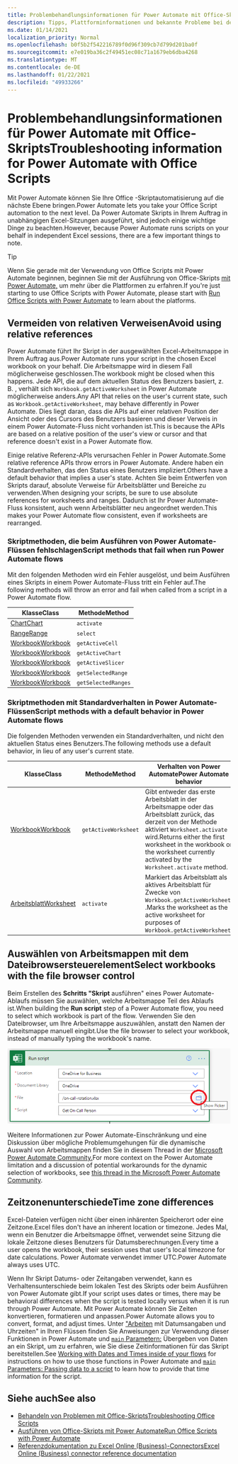 ```yaml
---
title: Problembehandlungsinformationen für Power Automate mit Office-Skripts
description: Tipps, Plattforminformationen und bekannte Probleme bei der Integration zwischen Office Scripts und Power Automate.
ms.date: 01/14/2021
localization_priority: Normal
ms.openlocfilehash: b0f5b2f542216789f0d96f309cb7d799d201ba0f
ms.sourcegitcommit: e7e019ba36c2f49451ec08c71a1679eb6dba4268
ms.translationtype: MT
ms.contentlocale: de-DE
ms.lasthandoff: 01/22/2021
ms.locfileid: "49933266"
---
```

# <a name="troubleshooting-information-for-power-automate-with-office-scripts"></a><span data-ttu-id="b7e91-103">Problembehandlungsinformationen für Power Automate mit Office-Skripts</span><span class="sxs-lookup"><span data-stu-id="b7e91-103">Troubleshooting information for Power Automate with Office Scripts</span></span>

<span data-ttu-id="b7e91-104">Mit Power Automate können Sie Ihre Office -Skriptautomatisierung auf die nächste Ebene bringen.</span><span class="sxs-lookup"><span data-stu-id="b7e91-104">Power Automate lets you take your Office Script automation to the next level.</span></span> <span data-ttu-id="b7e91-105">Da Power Automate Skripts in Ihrem Auftrag in unabhängigen Excel-Sitzungen ausgeführt, sind jedoch einige wichtige Dinge zu beachten.</span><span class="sxs-lookup"><span data-stu-id="b7e91-105">However, because Power Automate runs scripts on your behalf in independent Excel sessions, there are a few important things to note.</span></span>

> [!TIP]
> <span data-ttu-id="b7e91-106">Wenn Sie gerade mit der Verwendung von Office Scripts mit Power Automate beginnen, beginnen Sie mit der Ausführung von Office-Skripts [mit Power Automate,](../develop/power-automate-integration.md) um mehr über die Plattformen zu erfahren.</span><span class="sxs-lookup"><span data-stu-id="b7e91-106">If you're just starting to use Office Scripts with Power Automate, please start with [Run Office Scripts with Power Automate](../develop/power-automate-integration.md) to learn about the platforms.</span></span>

## <a name="avoid-using-relative-references"></a><span data-ttu-id="b7e91-107">Vermeiden von relativen Verweisen</span><span class="sxs-lookup"><span data-stu-id="b7e91-107">Avoid using relative references</span></span>

<span data-ttu-id="b7e91-108">Power Automate führt Ihr Skript in der ausgewählten Excel-Arbeitsmappe in Ihrem Auftrag aus.</span><span class="sxs-lookup"><span data-stu-id="b7e91-108">Power Automate runs your script in the chosen Excel workbook on your behalf.</span></span> <span data-ttu-id="b7e91-109">Die Arbeitsmappe wird in diesem Fall möglicherweise geschlossen.</span><span class="sxs-lookup"><span data-stu-id="b7e91-109">The workbook might be closed when this happens.</span></span> <span data-ttu-id="b7e91-110">Jede API, die auf dem aktuellen Status des Benutzers basiert, z. B. , verhält sich `Workbook.getActiveWorksheet` in Power Automate möglicherweise anders.</span><span class="sxs-lookup"><span data-stu-id="b7e91-110">Any API that relies on the user's current state, such as `Workbook.getActiveWorksheet`, may behave differently in Power Automate.</span></span> <span data-ttu-id="b7e91-111">Dies liegt daran, dass die APIs auf einer relativen Position der Ansicht oder des Cursors des Benutzers basieren und dieser Verweis in einem Power Automate-Fluss nicht vorhanden ist.</span><span class="sxs-lookup"><span data-stu-id="b7e91-111">This is because the APIs are based on a relative position of the user's view or cursor and that reference doesn't exist in a Power Automate flow.</span></span>

<span data-ttu-id="b7e91-112">Einige relative Referenz-APIs verursachen Fehler in Power Automate.</span><span class="sxs-lookup"><span data-stu-id="b7e91-112">Some relative reference APIs throw errors in Power Automate.</span></span> <span data-ttu-id="b7e91-113">Andere haben ein Standardverhalten, das den Status eines Benutzers impliziert.</span><span class="sxs-lookup"><span data-stu-id="b7e91-113">Others have a default behavior that implies a user's state.</span></span> <span data-ttu-id="b7e91-114">Achten Sie beim Entwerfen von Skripts darauf, absolute Verweise für Arbeitsblätter und Bereiche zu verwenden.</span><span class="sxs-lookup"><span data-stu-id="b7e91-114">When designing your scripts, be sure to use absolute references for worksheets and ranges.</span></span> <span data-ttu-id="b7e91-115">Dadurch ist Ihr Power Automate-Fluss konsistent, auch wenn Arbeitsblätter neu angeordnet werden.</span><span class="sxs-lookup"><span data-stu-id="b7e91-115">This makes your Power Automate flow consistent, even if worksheets are rearranged.</span></span>

### <a name="script-methods-that-fail-when-run-power-automate-flows"></a><span data-ttu-id="b7e91-116">Skriptmethoden, die beim Ausführen von Power Automate-Flüssen fehlschlagen</span><span class="sxs-lookup"><span data-stu-id="b7e91-116">Script methods that fail when run Power Automate flows</span></span>

<span data-ttu-id="b7e91-117">Mit den folgenden Methoden wird ein Fehler ausgelöst, und beim Ausführen eines Skripts in einem Power Automate-Fluss tritt ein Fehler auf.</span><span class="sxs-lookup"><span data-stu-id="b7e91-117">The following methods will throw an error and fail when called from a script in a Power Automate flow.</span></span>

| <span data-ttu-id="b7e91-118">Klasse</span><span class="sxs-lookup"><span data-stu-id="b7e91-118">Class</span></span> | <span data-ttu-id="b7e91-119">Methode</span><span class="sxs-lookup"><span data-stu-id="b7e91-119">Method</span></span> |
|--|--|
| [<span data-ttu-id="b7e91-120">Chart</span><span class="sxs-lookup"><span data-stu-id="b7e91-120">Chart</span></span>](/javascript/api/office-scripts/excelscript/excelscript.chart) | `activate` |
| [<span data-ttu-id="b7e91-121">Range</span><span class="sxs-lookup"><span data-stu-id="b7e91-121">Range</span></span>](/javascript/api/office-scripts/excelscript/excelscript.range) | `select` |
| [<span data-ttu-id="b7e91-122">Workbook</span><span class="sxs-lookup"><span data-stu-id="b7e91-122">Workbook</span></span>](/javascript/api/office-scripts/excelscript/excelscript.workbook) | `getActiveCell` |
| [<span data-ttu-id="b7e91-123">Workbook</span><span class="sxs-lookup"><span data-stu-id="b7e91-123">Workbook</span></span>](/javascript/api/office-scripts/excelscript/excelscript.workbook) | `getActiveChart` |
| [<span data-ttu-id="b7e91-124">Workbook</span><span class="sxs-lookup"><span data-stu-id="b7e91-124">Workbook</span></span>](/javascript/api/office-scripts/excelscript/excelscript.workbook) | `getActiveSlicer` |
| [<span data-ttu-id="b7e91-125">Workbook</span><span class="sxs-lookup"><span data-stu-id="b7e91-125">Workbook</span></span>](/javascript/api/office-scripts/excelscript/excelscript.workbook) | `getSelectedRange` |
| [<span data-ttu-id="b7e91-126">Workbook</span><span class="sxs-lookup"><span data-stu-id="b7e91-126">Workbook</span></span>](/javascript/api/office-scripts/excelscript/excelscript.workbook) | `getSelectedRanges` |

### <a name="script-methods-with-a-default-behavior-in-power-automate-flows"></a><span data-ttu-id="b7e91-127">Skriptmethoden mit Standardverhalten in Power Automate-Flüssen</span><span class="sxs-lookup"><span data-stu-id="b7e91-127">Script methods with a default behavior in Power Automate flows</span></span>

<span data-ttu-id="b7e91-128">Die folgenden Methoden verwenden ein Standardverhalten, und nicht den aktuellen Status eines Benutzers.</span><span class="sxs-lookup"><span data-stu-id="b7e91-128">The following methods use a default behavior, in lieu of any user's current state.</span></span>

| <span data-ttu-id="b7e91-129">Klasse</span><span class="sxs-lookup"><span data-stu-id="b7e91-129">Class</span></span> | <span data-ttu-id="b7e91-130">Methode</span><span class="sxs-lookup"><span data-stu-id="b7e91-130">Method</span></span> | <span data-ttu-id="b7e91-131">Verhalten von Power Automate</span><span class="sxs-lookup"><span data-stu-id="b7e91-131">Power Automate behavior</span></span> |
|--|--|--|
| [<span data-ttu-id="b7e91-132">Workbook</span><span class="sxs-lookup"><span data-stu-id="b7e91-132">Workbook</span></span>](/javascript/api/office-scripts/excelscript/excelscript.workbook) | `getActiveWorksheet` | <span data-ttu-id="b7e91-133">Gibt entweder das erste Arbeitsblatt in der Arbeitsmappe oder das Arbeitsblatt zurück, das derzeit von der Methode aktiviert `Worksheet.activate` wird.</span><span class="sxs-lookup"><span data-stu-id="b7e91-133">Returns either the first worksheet in the workbook or the worksheet currently activated by the `Worksheet.activate` method.</span></span> |
| [<span data-ttu-id="b7e91-134">Arbeitsblatt</span><span class="sxs-lookup"><span data-stu-id="b7e91-134">Worksheet</span></span>](/javascript/api/office-scripts/excelscript/excelscript.worksheet) | `activate` | <span data-ttu-id="b7e91-135">Markiert das Arbeitsblatt als aktives Arbeitsblatt für Zwecke von `Workbook.getActiveWorksheet` .</span><span class="sxs-lookup"><span data-stu-id="b7e91-135">Marks the worksheet as the active worksheet for purposes of `Workbook.getActiveWorksheet`.</span></span> |

## <a name="select-workbooks-with-the-file-browser-control"></a><span data-ttu-id="b7e91-136">Auswählen von Arbeitsmappen mit dem Dateibrowsersteuerelement</span><span class="sxs-lookup"><span data-stu-id="b7e91-136">Select workbooks with the file browser control</span></span>

<span data-ttu-id="b7e91-137">Beim Erstellen des **Schritts "Skript** ausführen" eines Power Automate-Ablaufs müssen Sie auswählen, welche Arbeitsmappe Teil des Ablaufs ist.</span><span class="sxs-lookup"><span data-stu-id="b7e91-137">When building the **Run script** step of a Power Automate flow, you need to select which workbook is part of the flow.</span></span> <span data-ttu-id="b7e91-138">Verwenden Sie den Dateibrowser, um Ihre Arbeitsmappe auszuwählen, anstatt den Namen der Arbeitsmappe manuell eingibt.</span><span class="sxs-lookup"><span data-stu-id="b7e91-138">Use the file browser to select your workbook, instead of manually typing the workbook's name.</span></span>

![Die Dateibrowseroption beim Erstellen einer Aktion "Skript ausführen" in Power Automate](../images/power-automate-file-browser.png)

<span data-ttu-id="b7e91-140">Weitere Informationen zur Power Automate-Einschränkung und eine Diskussion über mögliche Problemumgehungen für die dynamische Auswahl von Arbeitsmappen finden Sie in diesem Thread in der [Microsoft Power Automate Community.](https://powerusers.microsoft.com/t5/Power-Automate-Ideas/Allow-for-dynamic-quot-file-quot-value-for-excel-quot-get-a-row/idi-p/103091#)</span><span class="sxs-lookup"><span data-stu-id="b7e91-140">For more context on the Power Automate limitation and a discussion of potential workarounds for the dynamic selection of workbooks, see [this thread in the Microsoft Power Automate Community](https://powerusers.microsoft.com/t5/Power-Automate-Ideas/Allow-for-dynamic-quot-file-quot-value-for-excel-quot-get-a-row/idi-p/103091#).</span></span>

## <a name="time-zone-differences"></a><span data-ttu-id="b7e91-141">Zeitzonenunterschiede</span><span class="sxs-lookup"><span data-stu-id="b7e91-141">Time zone differences</span></span>

<span data-ttu-id="b7e91-142">Excel-Dateien verfügen nicht über einen inhärenten Speicherort oder eine Zeitzone.</span><span class="sxs-lookup"><span data-stu-id="b7e91-142">Excel files don't have an inherent location or timezone.</span></span> <span data-ttu-id="b7e91-143">Jedes Mal, wenn ein Benutzer die Arbeitsmappe öffnet, verwendet seine Sitzung die lokale Zeitzone dieses Benutzers für Datumsberechnungen.</span><span class="sxs-lookup"><span data-stu-id="b7e91-143">Every time a user opens the workbook, their session uses that user's local timezone for date calculations.</span></span> <span data-ttu-id="b7e91-144">Power Automate verwendet immer UTC.</span><span class="sxs-lookup"><span data-stu-id="b7e91-144">Power Automate always uses UTC.</span></span>

<span data-ttu-id="b7e91-145">Wenn Ihr Skript Datums- oder Zeitangaben verwendet, kann es Verhaltensunterschiede beim lokalen Test des Skripts oder beim Ausführen von Power Automate gibt.</span><span class="sxs-lookup"><span data-stu-id="b7e91-145">If your script uses dates or times, there may be behavioral differences when the script is tested locally versus when it is run through Power Automate.</span></span> <span data-ttu-id="b7e91-146">Mit Power Automate können Sie Zeiten konvertieren, formatieren und anpassen.</span><span class="sxs-lookup"><span data-stu-id="b7e91-146">Power Automate allows you to convert, format, and adjust times.</span></span> <span data-ttu-id="b7e91-147">Unter ["Arbeiten](https://flow.microsoft.com/blog/working-with-dates-and-times/) mit Datumsangaben und Uhrzeiten" in Ihren Flüssen finden Sie Anweisungen zur Verwendung dieser Funktionen in Power Automate und [ `main` Parametern:](../develop/power-automate-integration.md#main-parameters-passing-data-to-a-script) Übergeben von Daten an ein Skript, um zu erfahren, wie Sie diese Zeitinformationen für das Skript bereitstellen.</span><span class="sxs-lookup"><span data-stu-id="b7e91-147">See [Working with Dates and Times inside of your flows](https://flow.microsoft.com/blog/working-with-dates-and-times/) for instructions on how to use those functions in Power Automate and [`main` Parameters: Passing data to a script](../develop/power-automate-integration.md#main-parameters-passing-data-to-a-script) to learn how to provide that time information for the script.</span></span>

## <a name="see-also"></a><span data-ttu-id="b7e91-148">Siehe auch</span><span class="sxs-lookup"><span data-stu-id="b7e91-148">See also</span></span>

- [<span data-ttu-id="b7e91-149">Behandeln von Problemen mit Office-Skripts</span><span class="sxs-lookup"><span data-stu-id="b7e91-149">Troubleshooting Office Scripts</span></span>](troubleshooting.md)
- [<span data-ttu-id="b7e91-150">Ausführen von Office-Skripts mit Power Automate</span><span class="sxs-lookup"><span data-stu-id="b7e91-150">Run Office Scripts with Power Automate</span></span>](../develop/power-automate-integration.md)
- [<span data-ttu-id="b7e91-151">Referenzdokumentation zu Excel Online (Business)-Connectors</span><span class="sxs-lookup"><span data-stu-id="b7e91-151">Excel Online (Business) connector reference documentation</span></span>](/connectors/excelonlinebusiness/)
